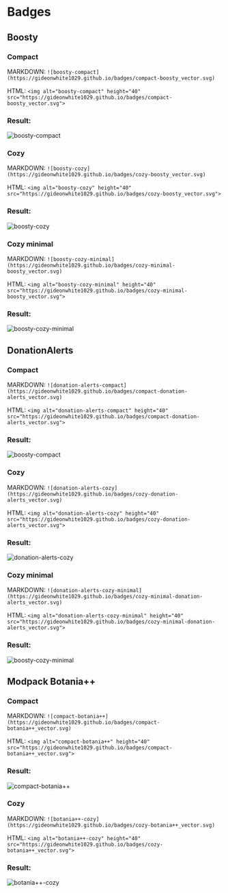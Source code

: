 # Badges

## Boosty
### Compact
MARKDOWN: ```![boosty-compact](https://gideonwhite1029.github.io/badges/compact-boosty_vector.svg)```


HTML: ```<img alt="boosty-compact" height="40" src="https://gideonwhite1029.github.io/badges/compact-boosty_vector.svg">```
### Result:
![boosty-compact](https://gideonwhite1029.github.io/badges/compact-boosty_vector.svg)

### Cozy
MARKDOWN: ```![boosty-cozy](https://gideonwhite1029.github.io/badges/cozy-boosty_vector.svg)```


HTML: ```<img alt="boosty-cozy" height="40" src="https://gideonwhite1029.github.io/badges/cozy-boosty_vector.svg">```
### Result:
![boosty-cozy](https://gideonwhite1029.github.io/badges/cozy-boosty_vector.svg)

### Cozy minimal
MARKDOWN: ```![boosty-cozy-minimal](https://gideonwhite1029.github.io/badges/cozy-minimal-boosty_vector.svg)```


HTML: ```<img alt="boosty-cozy-minimal" height="40" src="https://gideonwhite1029.github.io/badges/cozy-minimal-boosty_vector.svg">```
### Result:
![boosty-cozy-minimal](https://gideonwhite1029.github.io/badges/cozy-minimal-boosty_vector.svg)

## DonationAlerts
### Compact
MARKDOWN: ```![donation-alerts-compact](https://gideonwhite1029.github.io/badges/compact-donation-alerts_vector.svg)```


HTML: ```<img alt="donation-alerts-compact" height="40" src="https://gideonwhite1029.github.io/badges/compact-donation-alerts_vector.svg">```
### Result:
![boosty-compact](https://gideonwhite1029.github.io/badges/compact-donation-alerts_vector.svg)

### Cozy
MARKDOWN: ```![donation-alerts-cozy](https://gideonwhite1029.github.io/badges/cozy-donation-alerts_vector.svg)```


HTML: ```<img alt="donation-alerts-cozy" height="40" src="https://gideonwhite1029.github.io/badges/cozy-donation-alerts_vector.svg">```
### Result:
![donation-alerts-cozy](https://gideonwhite1029.github.io/badges/cozy-donation-alerts_vector.svg)

### Cozy minimal
MARKDOWN: ```![donation-alerts-cozy-minimal](https://gideonwhite1029.github.io/badges/cozy-minimal-donation-alerts_vector.svg)```


HTML: ```<img alt="donation-alerts-cozy-minimal" height="40" src="https://gideonwhite1029.github.io/badges/cozy-minimal-donation-alerts_vector.svg">```
### Result:
![boosty-cozy-minimal](https://gideonwhite1029.github.io/badges/cozy-minimal-donation-alerts_vector.svg)

## Modpack Botania++
### Compact
MARKDOWN: ```![compact-botania++](https://gideonwhite1029.github.io/badges/compact-botania++_vector.svg)```


HTML: ```<img alt="compact-botania++" height="40" src="https://gideonwhite1029.github.io/badges/compact-botania++_vector.svg">```
### Result:
![compact-botania++](https://gideonwhite1029.github.io/badges/compact-botania++_vector.svg)

### Cozy
MARKDOWN: ```![botania++-cozy](https://gideonwhite1029.github.io/badges/cozy-botania++_vector.svg)```


HTML: ```<img alt="botania++-cozy" height="40" src="https://gideonwhite1029.github.io/badges/cozy-botania++_vector.svg">```
### Result:
![botania++-cozy](https://gideonwhite1029.github.io/badges/cozy-botania++_vector.svg)
